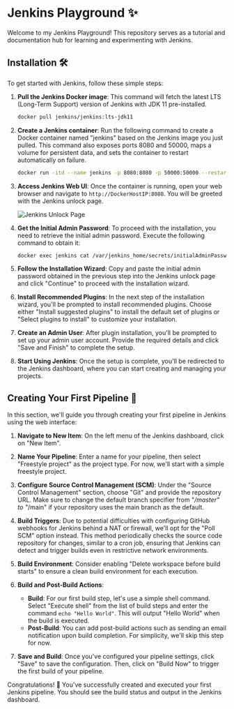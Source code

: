 # Jenkins Playground ✨

Welcome to my Jenkins Playground! This repository serves as a tutorial and documentation hub for learning and experimenting with Jenkins.

## Installation 🛠️

To get started with Jenkins, follow these simple steps:

1. **Pull the Jenkins Docker image**: This command will fetch the latest LTS (Long-Term Support) version of Jenkins with JDK 11 pre-installed.
    ```bash
    docker pull jenkins/jenkins:lts-jdk11
    ```

2. **Create a Jenkins container**: Run the following command to create a Docker container named "jenkins" based on the Jenkins image you just pulled. This command also exposes ports 8080 and 50000, maps a volume for persistent data, and sets the container to restart automatically on failure.
    ```bash
    docker run -itd --name jenkins -p 8080:8080 -p 50000:50000 --restart=on-failure -v jenkins-data:/var/jenkins_home jenkins/jenkins:lts-jdk11
    ```

3. **Access Jenkins Web UI**: Once the container is running, open your web browser and navigate to `http://DockerHostIP:8080`. You will be greeted with the Jenkins unlock page.

    ![Jenkins Unlock Page](https://www.jenkins.io/doc/book/resources/tutorials/setup-jenkins-01-unlock-jenkins-page.jpg)

4. **Get the Initial Admin Password**: To proceed with the installation, you need to retrieve the initial admin password. Execute the following command to obtain it:
    ```bash
    docker exec jenkins cat /var/jenkins_home/secrets/initialAdminPassword
    ```

5. **Follow the Installation Wizard**: Copy and paste the initial admin password obtained in the previous step into the Jenkins unlock page and click "Continue" to proceed with the installation wizard.

6. **Install Recommended Plugins**: In the next step of the installation wizard, you'll be prompted to install recommended plugins. Choose either "Install suggested plugins" to install the default set of plugins or "Select plugins to install" to customize your installation.

7. **Create an Admin User**: After plugin installation, you'll be prompted to set up your admin user account. Provide the required details and click "Save and Finish" to complete the setup.

8. **Start Using Jenkins**: Once the setup is complete, you'll be redirected to the Jenkins dashboard, where you can start creating and managing your projects.


## Creating Your First Pipeline 🚀

In this section, we'll guide you through creating your first pipeline in Jenkins using the web interface:

1. **Navigate to New Item**: On the left menu of the Jenkins dashboard, click on "New Item".

2. **Name Your Pipeline**: Enter a name for your pipeline, then select "Freestyle project" as the project type. For now, we'll start with a simple freestyle project.

3. **Configure Source Control Management (SCM)**: Under the "Source Control Management" section, choose "Git" and provide the repository URL. Make sure to change the default branch specifier from "*/master" to "*/main" if your repository uses the main branch as the default.

4. **Build Triggers**: Due to potential difficulties with configuring GitHub webhooks for Jenkins behind a NAT or firewall, we'll opt for the "Poll SCM" option instead. This method periodically checks the source code repository for changes, similar to a cron job, ensuring that Jenkins can detect and trigger builds even in restrictive network environments.

5. **Build Environment**: Consider enabling "Delete workspace before build starts" to ensure a clean build environment for each execution.

6. **Build and Post-Build Actions**:
    - **Build**: For our first build step, let's use a simple shell command. Select "Execute shell" from the list of build steps and enter the command `echo "Hello World"`. This will output "Hello World" when the build is executed.
    - **Post-Build**: You can add post-build actions such as sending an email notification upon build completion. For simplicity, we'll skip this step for now.

7. **Save and Build**: Once you've configured your pipeline settings, click "Save" to save the configuration. Then, click on "Build Now" to trigger the first build of your pipeline.

Congratulations! 🎉 You've successfully created and executed your first Jenkins pipeline. You should see the build status and output in the Jenkins dashboard.
